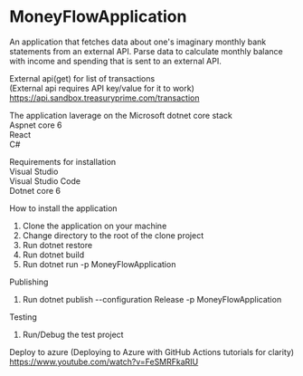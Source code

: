 # MoneyFlowApplication

An application that fetches data about one's imaginary monthly bank statements from an external API. Parse data to calculate monthly balance with income and spending that is sent to an external API.

External api(get) for list of transactions\
(External api requires API key/value for it to work)\
https://api.sandbox.treasuryprime.com/transaction

The application laverage on the Microsoft dotnet core stack\
Aspnet core 6\
React\
C#

Requirements for installation\
Visual Studio\
Visual Studio Code\
Dotnet core 6

How to install the application
1. Clone the application on your machine
2. Change directory to the root of the clone project
3. Run dotnet restore
4. Run dotnet build
5. Run dotnet run -p MoneyFlowApplication

Publishing
1. Run dotnet publish --configuration Release -p MoneyFlowApplication

Testing
1. Run/Debug the test project

Deploy to azure (Deploying to Azure with GitHub Actions tutorials for clarity)\
https://www.youtube.com/watch?v=FeSMRFkaRIU
